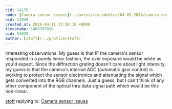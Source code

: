 ```yaml
---
cid: 14176
node: [Camera sensor issues](../notes/viechdokter/04-09-2016/camera-sensor-issues)
nid: 12949
created_at: 2016-04-11 17:50:10 +0000
timestamp: 1460397010
uid: 54025
author: [stoft](../profile/stoft)
---
```


Interesting observations. My guess is that IF the camera's sensor responded in a purely linear fashion, the over exposure would be white as you'd expect. Since the diffraction grating doesn't care about light intensity, my guess is that the camera's internal AGC (automatic gain control) is working to protect the sensor electronics and attenuating the signal which gets converted into the RGB channels. Just a guess, but I can't think of any other component of the optical thru data signal path which would be this non-linear.

[stoft](../profile/stoft) replying to: [Camera sensor issues](../notes/viechdokter/04-09-2016/camera-sensor-issues)

